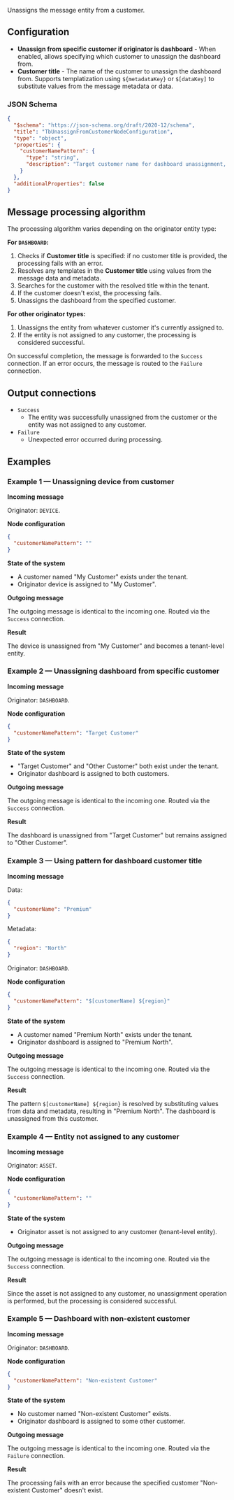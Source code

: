Unassigns the message entity from a customer.

## Configuration

- **Unassign from specific customer if originator is dashboard** - When enabled, allows specifying which customer to unassign the dashboard from.
- **Customer title** - The name of the customer to unassign the dashboard from. Supports templatization using `${metadataKey}` or `$[dataKey]` to
  substitute values from the message metadata or data.

### JSON Schema

```json
{
  "$schema": "https://json-schema.org/draft/2020-12/schema",
  "title": "TbUnassignFromCustomerNodeConfiguration",
  "type": "object",
  "properties": {
    "customerNamePattern": {
      "type": "string",
      "description": "Target customer name for dashboard unassignment, supports templatization"
    }
  },
  "additionalProperties": false
}
```

## Message processing algorithm

The processing algorithm varies depending on the originator entity type:

**For `DASHBOARD`:**

1. Checks if **Customer title** is specified: if no customer title is provided, the processing fails with an error.
2. Resolves any templates in the **Customer title** using values from the message data and metadata.
3. Searches for the customer with the resolved title within the tenant.
4. If the customer doesn't exist, the processing fails.
5. Unassigns the dashboard from the specified customer.

**For other originator types:**

1. Unassigns the entity from whatever customer it's currently assigned to.
2. If the entity is not assigned to any customer, the processing is considered successful.

On successful completion, the message is forwarded to the `Success` connection. If an error occurs, the message is routed to the `Failure` connection.

## Output connections

- `Success`
    - The entity was successfully unassigned from the customer or the entity was not assigned to any customer.
- `Failure`
    - Unexpected error occurred during processing.

## Examples

### Example 1 — Unassigning device from customer

**Incoming message**

Originator: `DEVICE`.

**Node configuration**

```json
{
  "customerNamePattern": ""
}
```

**State of the system**

- A customer named "My Customer" exists under the tenant.
- Originator device is assigned to "My Customer".

**Outgoing message**

The outgoing message is identical to the incoming one. Routed via the `Success` connection.

**Result**

The device is unassigned from "My Customer" and becomes a tenant-level entity.

### Example 2 — Unassigning dashboard from specific customer

**Incoming message**

Originator: `DASHBOARD`.

**Node configuration**

```json
{
  "customerNamePattern": "Target Customer"
}
```

**State of the system**

- "Target Customer" and "Other Customer" both exist under the tenant.
- Originator dashboard is assigned to both customers.

**Outgoing message**

The outgoing message is identical to the incoming one. Routed via the `Success` connection.

**Result**

The dashboard is unassigned from "Target Customer" but remains assigned to "Other Customer".

### Example 3 — Using pattern for dashboard customer title

**Incoming message**

Data:

```json
{
  "customerName": "Premium"
}
```

Metadata:

```json
{
  "region": "North"
}
```

Originator: `DASHBOARD`.

**Node configuration**

```json
{
  "customerNamePattern": "$[customerName] ${region}"
}
```

**State of the system**

- A customer named "Premium North" exists under the tenant.
- Originator dashboard is assigned to "Premium North".

**Outgoing message**

The outgoing message is identical to the incoming one. Routed via the `Success` connection.

**Result**

The pattern `$[customerName] ${region}` is resolved by substituting values from data and metadata, resulting in "Premium North". The dashboard is unassigned from this customer.

### Example 4 — Entity not assigned to any customer

**Incoming message**

Originator: `ASSET`.

**Node configuration**

```json
{
  "customerNamePattern": ""
}
```

**State of the system**

- Originator asset is not assigned to any customer (tenant-level entity).

**Outgoing message**

The outgoing message is identical to the incoming one. Routed via the `Success` connection.

**Result**

Since the asset is not assigned to any customer, no unassignment operation is performed, but the processing is considered successful.

### Example 5 — Dashboard with non-existent customer

**Incoming message**

Originator: `DASHBOARD`.

**Node configuration**

```json
{
  "customerNamePattern": "Non-existent Customer"
}
```

**State of the system**

- No customer named "Non-existent Customer" exists.
- Originator dashboard is assigned to some other customer.

**Outgoing message**

The outgoing message is identical to the incoming one. Routed via the `Failure` connection.

**Result**

The processing fails with an error because the specified customer "Non-existent Customer" doesn't exist.
